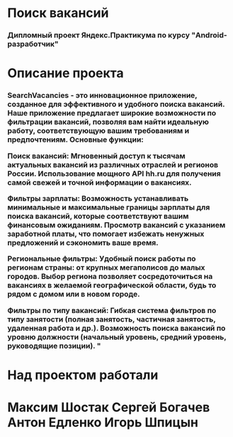 <h1 align="left">Поиск вакансий</h1>

<h3 align="left">Дипломный проект Яндекс.Практикума по курсу "Android-разработчик"</h3>

<h1 align="left">Описание проекта</h1>

<h3 align="left">SearchVacancies - это инновационное приложение, созданное для эффективного и удобного поиска вакансий. Наше приложение предлагает широкие возможности по фильтрации вакансий, позволяя вам найти идеальную работу, соответствующую вашим требованиям и предпочтениям.
    Основные функции:

Поиск вакансий:
Мгновенный доступ к тысячам актуальных вакансий из различных отраслей и регионов России.
Использование мощного API hh.ru для получения самой свежей и точной информации о вакансиях.

Фильтры зарплаты:
Возможность устанавливать минимальные и максимальные границы зарплаты для поиска вакансий, которые соответствуют вашим финансовым ожиданиям.
Просмотр вакансий с указанием заработной платы, что помогает избежать ненужных предложений и сэкономить ваше время.

Региональные фильтры:
Удобный поиск работы по регионам страны: от крупных мегаполисов до малых городов.
Выбор региона позволяет сосредоточиться на вакансиях в желаемой географической области, будь то рядом с домом или в новом городе.

Фильтры по типу вакансий:
Гибкая система фильтров по типу занятости (полная занятость, частичная занятость, удаленная работа и др.).
Возможность поиска вакансий по уровню должности (начальный уровень, средний уровень, руководящие позиции).
"</h3>

<h1 align="left">Над проектом работали</h1>
<h1 align="left">Максим Шостак
Сергей Богачев
Антон Едленко
Игорь Шпицын</h1>




